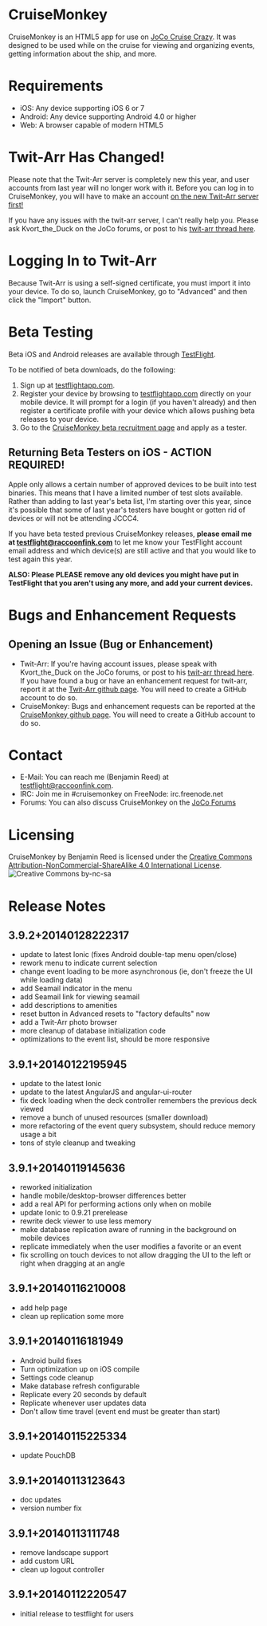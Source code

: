 CruiseMonkey
============

CruiseMonkey is an HTML5 app for use on [JoCo Cruise Crazy](http://jococruisecrazy.com/).  It was designed to be used while on the cruise for viewing and organizing events, getting information about the ship, and more.

Requirements
============

* iOS: Any device supporting iOS 6 or 7
* Android: Any device supporting Android 4.0 or higher
* Web: A browser capable of modern HTML5

Twit-Arr Has Changed!
=====================

Please note that the Twit-Arr server is completely new this year, and user accounts from last year will no longer work with it.  Before you can log in to CruiseMonkey, you will have to make an account [on the new Twit-Arr server first!](https://twitarr.rylath.net/)

If you have any issues with the twit-arr server, I can't really help you.  Please ask Kvort\_the\_Duck on the JoCo forums, or post to his [twit-arr thread here](http://www.jonathancoulton.com/forums/index.php?p=/discussion/1940/twitt-arrrr).

Logging In to Twit-Arr
======================

Because Twit-Arr is using a self-signed certificate, you must import it into your device.  To do so, launch CruiseMonkey, go to "Advanced" and then click the "Import" button.

Beta Testing
============

Beta iOS and Android releases are available through [TestFlight](http://testflightapp.com).

To be notified of beta downloads, do the following:

1. Sign up at [testflightapp.com](http://testflightapp.com).
2. Register your device by browsing to [testflightapp.com](http://testflightapp.com) directly on your mobile device.  It will prompt for a login (if you haven't already) and then register a certificate profile with your device which allows pushing beta releases to your device.
3. Go to the [CruiseMonkey beta recruitment page](http://tflig.ht/ytVfRp) and apply as a tester.

Returning Beta Testers on iOS - ACTION REQUIRED!
------------------------------------------------

Apple only allows a certain number of approved devices to be built into test binaries.  This means that I have a limited number of test slots available.  Rather than adding to last year's beta list, I'm starting over this year, since it's possible that some of last year's testers have bought or gotten rid of devices or will not be attending JCCC4.

If you have beta tested previous CruiseMonkey releases, **please email me at [testflight@raccoonfink.com](mailto:testflight@raccoonfink.com)** to let me know your TestFlight account email address and which device(s) are still active and that you would like to test again this year.

**ALSO: Please PLEASE remove any old devices you might have put in TestFlight that you aren't using any more, and add your current devices.**

Bugs and Enhancement Requests
=============================

Opening an Issue (Bug or Enhancement)
-------------------------------------

* Twit-Arr: If you're having account issues, please speak with Kvort\_the\_Duck on the JoCo forums, or post to his [twit-arr thread here](http://www.jonathancoulton.com/forums/index.php?p=/discussion/1940/twitt-arrrr).  If you have found a bug or have an enhancement request for twit-arr, report it at the [Twit-Arr github page](https://github.com/walkeriniraq/twitarr/issues).  You will need to create a GitHub account to do so.
* CruiseMonkey: Bugs and enhancement requests can be reported at the [CruiseMonkey github page](https://github.com/RangerRick/CruiseMonkey/issues).  You will need to create a GitHub account to do so.

Contact
=======

* E-Mail: You can reach me (Benjamin Reed) at [testflight@raccoonfink.com](mailto:testflight@raccoonfink.com).
* IRC: Join me in #cruisemonkey on FreeNode: irc.freenode.net
* Forums: You can also discuss CruiseMonkey on the [JoCo Forums](http://www.jonathancoulton.com/forums/index.php?p=/discussion/2264/cruisemonkey-4)

Licensing
=========

CruiseMonkey by Benjamin Reed is licensed under the [Creative Commons Attribution-NonCommercial-ShareAlike 4.0 International License](http://creativecommons.org/licenses/by-nc-sa/4.0/).
![](http://i.creativecommons.org/l/by-nc-sa/4.0/88x31.png "Creative Commons by-nc-sa")

Release Notes
=============

3.9.2+20140128222317
--------------------

* update to latest Ionic (fixes Android double-tap menu open/close)
* rework menu to indicate current selection
* change event loading to be more asynchronous (ie, don't freeze the UI while loading data)
* add Seamail indicator in the menu
* add Seamail link for viewing seamail
* add descriptions to amenities
* reset button in Advanced resets to "factory defaults" now
* add a Twit-Arr photo browser
* more cleanup of database initialization code
* optimizations to the event list, should be more responsive

3.9.1+20140122195945
--------------------

* update to the latest Ionic
* update to the latest AngularJS and angular-ui-router
* fix deck loading when the deck controller remembers the previous deck viewed
* remove a bunch of unused resources (smaller download)
* more refactoring of the event query subsystem, should reduce memory usage a bit
* tons of style cleanup and tweaking

3.9.1+20140119145636
--------------------

* reworked initialization
* handle mobile/desktop-browser differences better
* add a real API for performing actions only when on mobile
* update Ionic to 0.9.21 prerelease
* rewrite deck viewer to use less memory
* make database replication aware of running in the background on mobile devices
* replicate immediately when the user modifies a favorite or an event
* fix scrolling on touch devices to not allow dragging the
  UI to the left or right when dragging at an angle


3.9.1+20140116210008
--------------------

* add help page
* clean up replication some more


3.9.1+20140116181949
--------------------

* Android build fixes
* Turn optimization up on iOS compile
* Settings code cleanup
* Make database refresh configurable
* Replicate every 20 seconds by default
* Replicate whenever user updates data
* Don't allow time travel (event end must be greater than start)

3.9.1+20140115225334
--------------------

* update PouchDB

3.9.1+20140113123643
--------------------

* doc updates
* version number fix

3.9.1+20140113111748
--------------------

* remove landscape support
* add custom URL
* clean up logout controller

3.9.1+20140112220547
--------------------

* initial release to testflight for users

